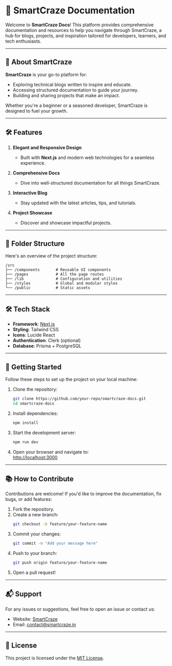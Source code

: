 # 📖 SmartCraze Documentation

Welcome to **SmartCraze Docs**! This platform provides comprehensive documentation and resources to help you navigate through SmartCraze, a hub for blogs, projects, and inspiration tailored for developers, learners, and tech enthusiasts.

---

## 🚀 About SmartCraze

**SmartCraze** is your go-to platform for:  
- Exploring technical blogs written to inspire and educate.  
- Accessing structured documentation to guide your journey.  
- Building and sharing projects that make an impact.  

Whether you're a beginner or a seasoned developer, SmartCraze is designed to fuel your growth.

---

## 🛠️ Features

1. **Elegant and Responsive Design**  
   - Built with **Next.js** and modern web technologies for a seamless experience.  

2. **Comprehensive Docs**  
   - Dive into well-structured documentation for all things SmartCraze.

3. **Interactive Blog**  
   - Stay updated with the latest articles, tips, and tutorials.

4. **Project Showcase**  
   - Discover and showcase impactful projects.

---

## 📁 Folder Structure

Here's an overview of the project structure:

```
/src
├── /components       # Reusable UI components
├── /pages            # All the page routes
├── /lib              # Configuration and utilities
├── /styles           # Global and modular styles
└── /public           # Static assets
```

---

## 🛠️ Tech Stack

- **Framework**: [Next.js](https://nextjs.org)  
- **Styling**: Tailwind CSS  
- **Icons**: Lucide React  
- **Authentication**: Clerk (optional)  
- **Database**: Prisma + PostgreSQL  

---

## 🚀 Getting Started

Follow these steps to set up the project on your local machine:

1. Clone the repository:  
   ```bash
   git clone https://github.com/your-repo/smartcraze-docs.git
   cd smartcraze-docs
   ```

2. Install dependencies:  
   ```bash
   npm install
   ```

3. Start the development server:  
   ```bash
   npm run dev
   ```

4. Open your browser and navigate to:  
   [http://localhost:3000](http://localhost:3000)

---

## 📚 How to Contribute

Contributions are welcome! If you'd like to improve the documentation, fix bugs, or add features:  

1. Fork the repository.  
2. Create a new branch:  
   ```bash
   git checkout -b feature/your-feature-name
   ```  
3. Commit your changes:  
   ```bash
   git commit -m "Add your message here"
   ```  
4. Push to your branch:  
   ```bash
   git push origin feature/your-feature-name
   ```  
5. Open a pull request!

---

## 📬 Support

For any issues or suggestions, feel free to open an issue or contact us:  
- Website: [SmartCraze](https://smartcraze.in)  
- Email: contact@smartcraze.in  

---

## 📝 License

This project is licensed under the [MIT License](LICENSE).  

